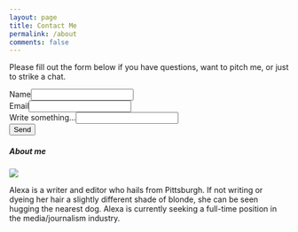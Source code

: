 ```yaml
---
layout: page
title: Contact Me
permalink: /about
comments: false
---
```


<div class="row justify-content-between">
<div class="col-md-8 pr-5">

<p>Please fill out the form below if you have questions, want to pitch me, or just to strike a chat.</p>

<div class="contact">
  <form action="https://formspree.io/xbjjoapw" method="POST">
    <label for="name">Name<input type="text" name="name"></label><br>
    <label for="_replyto">Email<input type="text" name="_replyto"></label><br>
    <label for="message">Write something...<input type="text" name="message"></label><br>
   <input type="submit" value="Send">
  </form>
</div>

</div>

<div class="col-md-4">

<div class="sticky-top sticky-top-80">
<h5>About me</h5>

<p class="mb-5"><img class="shadow-lg" src="{{site.baseurl}}/assets/images/photo.jpg" style="border-radius:10%" /></p>

<p>Alexa is a writer and editor who hails from Pittsburgh. If not writing or dyeing her hair a slightly different shade of blonde, she can be seen hugging the nearest dog. Alexa is currently seeking a full-time position in the media/journalism industry.</p>


</div>
</div>
</div>
